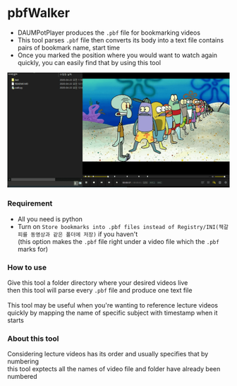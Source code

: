 # pbfWalker
- DAUMPotPlayer produces the `.pbf` file for bookmarking videos
- This tool parses `.pbf` file then converts its body into a text file contains pairs of bookmark name, start time
- Once you marked the position where you would want to watch again quickly, you can easily find that by using this tool
<img src="https://raw.githubusercontent.com/Sessho-maru/pbfWalker/master/test/01.example.gif" />

### Requirement
- All you need is python
- Turn on `Store bookmarks into .pbf files instead of Registry/INI(책갈피를 동영상과 같은 폴더에 저장)` if you haven't </br>(this option makes the `.pbf` file right under a video file which the `.pbf` marks for)
### How to use
Give this tool a folder directory where your desired videos live</br>
then this tool will parse every `.pbf` file and produce one text file</br></br>
This tool may be useful when you're wanting to reference lecture videos quickly by mapping the name of specific subject with timestamp when it starts</br>

### About this tool
Considering lecture videos has its order and usually specifies that by numbering</br>
this tool exptects all the names of video file and folder have already been numbered
